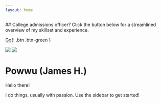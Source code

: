 ```yaml
---
layout: home
---
```


<div class="code-example" markdown="1">
## College admissions officer?
Click the button below for a streamlined overview of my skillset and experience.

[Go](overview){: .btn .btn-green }
</div>

![](https://avatars.githubusercontent.com/u/20643401)
![](https://powwu.xyz/trns-index)
# Powwu (James H.)

Hello there!

I do things, usually with passion. Use the sidebar to get started!

